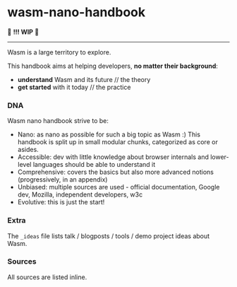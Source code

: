 # wasm-nano-handbook

🚧 **!!! WIP** 🚧 
 
-----

Wasm is a large territory to explore.  

This handbook aims at helping developers, **no matter their background**:
* **understand** Wasm and its future // the theory
* **get started** with it today  // the practice

### DNA 
Wasm nano handbook strive to be: 
* Nano: as nano as possible for such a big topic as Wasm :) This handbook is split up in small modular chunks, categorized as core or asides.
* Accessible: dev with little knowledge about browser internals and lower-level languages should be able to understand it
* Comprehensive: covers the basics but also more advanced notions (progressively, in an appendix)
* Unbiased: multiple sources are used - official documentation, Google dev, Mozilla, independent developers, w3c
* Evolutive: this is just the start!  

### Extra 
The `_ideas` file lists talk / blogposts / tools / demo project ideas about Wasm. 

### Sources 
All sources are listed inline.



